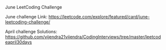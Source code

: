 June LeetCoding Challenge

June challenge Link:
https://leetcode.com/explore/featured/card/june-leetcoding-challenge/

April challenge Solutions:
https://github.com/vijendra21vijendra/CodingInterviews/tree/master/leetcodeapril30days
